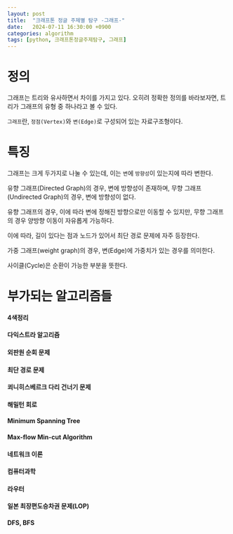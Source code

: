 ```yaml
---
layout: post
title:  "크래프톤 정글 주제별 탐구 -그래프-"
date:   2024-07-11 16:30:00 +0900
categories: algorithm
tags: [python, 크래프톤정글주제탐구, 그래프]
---
```



# 정의
그래프는 트리와 유사하면서 차이를 가지고 있다.
오히려 정확한 정의를 바라보자면, 트리가 그래프의 유형 중 하나라고 볼 수 있다.

`그래프`란, `정점(Vertex)`와 `변(Edge)`로 구성되어 있는 자료구조형이다.

# 특징

그래프는 크게 두가지로 나눌 수 있는데, 이는 `변`에 `방향성`이 있는지에 따라 변한다.

유향 그래프(Directed Graph)의 경우, 변에 방향성이 존재하며,
무향 그래프(Undirected Graph)의 경우, 변에 방향성이 없다.

유향 그래프의 경우, 이에 따라 변에 정해진 방향으로만 이동할 수 있지만, 무향 그래프의 경우 양방향 이동이 자유롭게 가능하다.

이에 따라, 길이 있다는 점과 노드가 있어서 최단 경로 문제에 자주 등장한다.

가중 그래프(weight graph)의 경우, 변(Edge)에 가중치가 있는 경우를 의미한다.

사이클(Cycle)은 순환이 가능한 부분을 뜻한다.


# 부가되는 알고리즘들



#### 4색정리

#### 다익스트라 알고리즘

#### 외판원 순회 문제

#### 최단 경로 문제

#### 쾨니히스베르크 다리 건너기 문제

#### 해밀턴 회로

#### Minimum Spanning Tree

#### Max-flow Min-cut Algorithm

#### 네트워크 이론

#### 컴퓨터과학

#### 라우터

#### 일본 최장편도승차권 문제(LOP)

#### DFS, BFS


